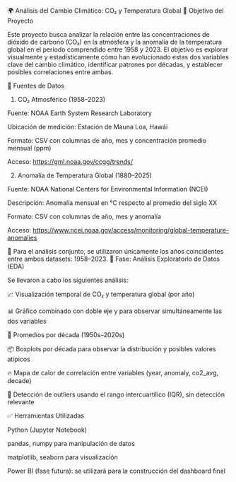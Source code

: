 🌍 Análisis del Cambio Climático: CO₂ y Temperatura Global
📌 Objetivo del Proyecto

Este proyecto busca analizar la relación entre las concentraciones de dióxido de carbono (CO₂) en la atmósfera y la anomalía de la temperatura global en el período comprendido entre 1958 y 2023. El objetivo es explorar visualmente y estadísticamente cómo han evolucionado estas dos variables clave del cambio climático, identificar patrones por décadas, y establecer posibles correlaciones entre ambas.

📂 Fuentes de Datos
1. CO₂ Atmosférico (1958–2023)

Fuente: NOAA Earth System Research Laboratory

Ubicación de medición: Estación de Mauna Loa, Hawái

Formato: CSV con columnas de año, mes y concentración promedio mensual (ppm)

Acceso: https://gml.noaa.gov/ccgg/trends/

2. Anomalía de Temperatura Global (1880–2025)

Fuente: NOAA National Centers for Environmental Information (NCEI)

Descripción: Anomalía mensual en °C respecto al promedio del siglo XX

Formato: CSV con columnas de año, mes y anomalía

Acceso: https://www.ncei.noaa.gov/access/monitoring/global-temperature-anomalies

🔎 Para el análisis conjunto, se utilizaron únicamente los años coincidentes entre ambos datasets: 1958–2023.
🧪 Fase: Análisis Exploratorio de Datos (EDA)

Se llevaron a cabo los siguientes análisis:

📈 Visualización temporal de CO₂ y temperatura global (por año)

📊 Gráfico combinado con doble eje y para observar simultáneamente las dos variables

🧮 Promedios por década (1950s–2020s)

📦 Boxplots por década para observar la distribución y posibles valores atípicos

🔥 Mapa de calor de correlación entre variables (year, anomaly, co2_avg, decade)

🚫 Detección de outliers usando el rango intercuartílico (IQR), sin detección relevante

✅ Herramientas Utilizadas

Python (Jupyter Notebook)

pandas, numpy para manipulación de datos

matplotlib, seaborn para visualización

Power BI (fase futura): se utilizará para la construcción del dashboard final